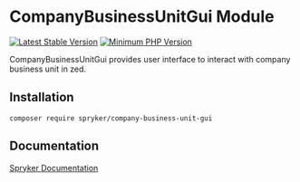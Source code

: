 # CompanyBusinessUnitGui Module
[![Latest Stable Version](https://poser.pugx.org/spryker/company-business-unit-gui/v/stable.svg)](https://packagist.org/packages/spryker/company-business-unit-gui)
[![Minimum PHP Version](https://img.shields.io/badge/php-%3E%3D%208.2-8892BF.svg)](https://php.net/)

CompanyBusinessUnitGui provides user interface to interact with company business unit in zed.

## Installation

```
composer require spryker/company-business-unit-gui
```

## Documentation

[Spryker Documentation](https://docs.spryker.com)
